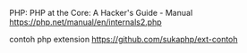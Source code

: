 PHP: PHP at the Core: A Hacker's Guide - Manual https://php.net/manual/en/internals2.php

contoh php extension https://github.com/sukaphp/ext-contoh